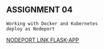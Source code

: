 ## ASSIGNMENT 04
    Working with Docker and Kubernetes 
    deploy as Nodeport

[NODEPORT LINK FLASK-APP](http://169.51.203.223:31274/)